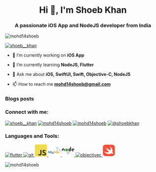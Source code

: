 <h1 align="center">Hi 👋, I'm Shoeb Khan</h1>
<h3 align="center">A passionate iOS App and NodeJS developer from India</h3>

<p align="left"> <img src="https://komarev.com/ghpvc/?username=mohd14shoeb&label=Profile%20views&color=0e75b6&style=flat" alt="mohd14shoeb" /> </p>

<p align="left"> <a href="https://twitter.com/shoeb__khan" target="blank"><img src="https://img.shields.io/twitter/follow/shoeb__khan?logo=twitter&style=for-the-badge" alt="shoeb__khan" /></a> </p>

- 🔭 I’m currently working on **iOS App**

- 🌱 I’m currently learning **NodeJS, Flutter**

- 💬 Ask me about **iOS, SwiftUI, Swift, Objective-C, NodeJS**

- 📫 How to reach me **mohd14shoeb@gmail.com**

### Blogs posts
<!-- BLOG-POST-LIST:START -->
<!-- BLOG-POST-LIST:END -->

<h3 align="left">Connect with me:</h3>
<p align="left">
<a href="https://twitter.com/shoeb__khan" target="blank"><img align="center" src="https://raw.githubusercontent.com/rahuldkjain/github-profile-readme-generator/master/src/images/icons/Social/twitter.svg" alt="shoeb__khan" height="30" width="40" /></a>
<a href="https://linkedin.com/in/mohd14shoeb" target="blank"><img align="center" src="https://raw.githubusercontent.com/rahuldkjain/github-profile-readme-generator/master/src/images/icons/Social/linked-in-alt.svg" alt="mohd14shoeb" height="30" width="40" /></a>
<a href="https://fb.com/mohd14shoeb" target="blank"><img align="center" src="https://raw.githubusercontent.com/rahuldkjain/github-profile-readme-generator/master/src/images/icons/Social/facebook.svg" alt="mohd14shoeb" height="30" width="40" /></a>
<a href="https://medium.com/@shoebkhan" target="blank"><img align="center" src="https://raw.githubusercontent.com/rahuldkjain/github-profile-readme-generator/master/src/images/icons/Social/medium.svg" alt="@shoebkhan" height="30" width="40" /></a>
</p>

<h3 align="left">Languages and Tools:</h3>
<p align="left"> <a href="https://flutter.dev" target="_blank" rel="noreferrer"> <img src="https://www.vectorlogo.zone/logos/flutterio/flutterio-icon.svg" alt="flutter" width="40" height="40"/> </a> <a href="https://git-scm.com/" target="_blank" rel="noreferrer"> <img src="https://www.vectorlogo.zone/logos/git-scm/git-scm-icon.svg" alt="git" width="40" height="40"/> </a> <a href="https://developer.mozilla.org/en-US/docs/Web/JavaScript" target="_blank" rel="noreferrer"> <img src="https://raw.githubusercontent.com/devicons/devicon/master/icons/javascript/javascript-original.svg" alt="javascript" width="40" height="40"/> </a> <a href="https://www.mysql.com/" target="_blank" rel="noreferrer"> <img src="https://raw.githubusercontent.com/devicons/devicon/master/icons/mysql/mysql-original-wordmark.svg" alt="mysql" width="40" height="40"/> </a> <a href="https://nodejs.org" target="_blank" rel="noreferrer"> <img src="https://raw.githubusercontent.com/devicons/devicon/master/icons/nodejs/nodejs-original-wordmark.svg" alt="nodejs" width="40" height="40"/> </a> <a href="https://developer.apple.com/library/archive/documentation/Cocoa/Conceptual/ProgrammingWithObjectiveC/Introduction/Introduction.html" target="_blank" rel="noreferrer"> <img src="https://www.vectorlogo.zone/logos/apple_objectivec/apple_objectivec-icon.svg" alt="objectivec" width="40" height="40"/> </a> <a href="https://developer.apple.com/swift/" target="_blank" rel="noreferrer"> <img src="https://raw.githubusercontent.com/devicons/devicon/master/icons/swift/swift-original.svg" alt="swift" width="40" height="40"/> </a> </p>

<p><img align="center" src="https://github-readme-stats.vercel.app/api/top-langs?username=mohd14shoeb&show_icons=true&locale=en&layout=compact" alt="mohd14shoeb" /></p>
